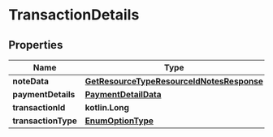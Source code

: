 
# TransactionDetails

## Properties
| Name | Type | Description | Notes |
| ------------ | ------------- | ------------- | ------------- |
| **noteData** | [**GetResourceTypeResourceIdNotesResponse**](GetResourceTypeResourceIdNotesResponse.md) |  |  [optional] |
| **paymentDetails** | [**PaymentDetailData**](PaymentDetailData.md) |  |  [optional] |
| **transactionId** | **kotlin.Long** |  |  [optional] |
| **transactionType** | [**EnumOptionType**](EnumOptionType.md) |  |  [optional] |



